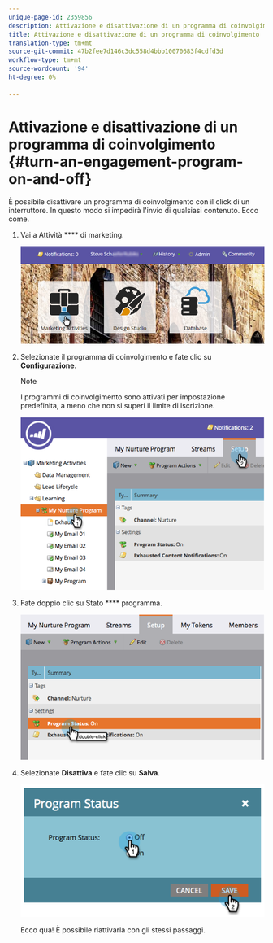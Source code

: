 ```yaml
---
unique-page-id: 2359856
description: Attivazione e disattivazione di un programma di coinvolgimento - Documenti Marketo - Documentazione del prodotto
title: Attivazione e disattivazione di un programma di coinvolgimento
translation-type: tm+mt
source-git-commit: 47b2fee7d146c3dc558d4bbb10070683f4cdfd3d
workflow-type: tm+mt
source-wordcount: '94'
ht-degree: 0%

---
```



# Attivazione e disattivazione di un programma di coinvolgimento {#turn-an-engagement-program-on-and-off}

È possibile disattivare un programma di coinvolgimento con il click di un interruttore. In questo modo si impedirà l&#39;invio di qualsiasi contenuto. Ecco come.

1. Vai a Attività **** di marketing.

   ![](assets/login-marketing-activities.png)

1. Selezionate il programma di coinvolgimento e fate clic su **Configurazione**.

   >[!NOTE]
   >
   >I programmi di coinvolgimento sono attivati per impostazione predefinita, a meno che non si superi il limite di iscrizione.

   ![](assets/image2014-9-15-17-3a14-3a56.png)

1. Fate doppio clic su Stato **** programma.

   ![](assets/image2014-9-15-17-3a14-3a59.png)

1. Selezionate **Disattiva** e fate clic su **Salva**.

   ![](assets/image2014-9-15-17-3a15-3a2.png)

   Ecco qua! È possibile riattivarla con gli stessi passaggi.

